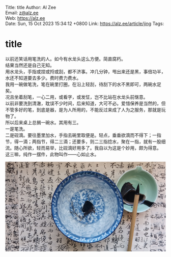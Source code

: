 Title:  title
Author: Al Zee  
Email:  z@alz.ee  
Web:    https://alz.ee  
Date:   Sun, 15 Oct 2023 15:34:12 +0800
Link:   https://alz.ee/article/jing
Tags:   

# title

以前还笑话用笔洗的人。如今有水龙头这么方便。简直腐朽。  
结果当然还是自己无知。  
用水龙头，手指或捏或捋或刮，都不济事。冲几分钟，甩出来还是黑，事倍功半，水还不知道要去多少。费时费力费水。  
我用一碗做笔洗，笔在碗里打圈，在沿上轻刮，待刮下的水不黑即可，两碗水足矣。  
况且坐着刮笔，一心二用，或看字，或发怔，岂不比站在水龙头前惬意。  
以前非要洗到清澈，耽误不少时间，后来知道，大可不必。爱惜保养是当然的，但不管多好的笔，到底是器，是为人所用的，不能反过来成了人为之服务，那就是玩物了。  
所以后来桌上总搁一碗水。其用有三。  
一是笔洗。  
二是砚滴。要往墨里加水，手指去碗里取便是。轻点，垂垂欲滴而不得下；一指节，得一滴；两指节，得二三滴；还要多，则二三指捻水，聚在一指，就有一股细流。随心所欲，轻而易举，比砚滴好用多了。我自以为这是个妙用，颇为得意。  
这三嘛，纯作一摆件，此物叫作——心如止水。

![jing](img/jing.jpg)
